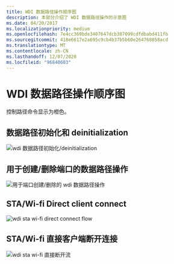 ```yaml
---
title: WDI 数据路径操作顺序图
description: 本部分介绍了 WDI 数据路径操作的示意图
ms.date: 04/20/2017
ms.localizationpriority: medium
ms.openlocfilehash: 7e4cc369bde3407647dcb387099cdfdbabd411fb
ms.sourcegitcommit: 418e6617e2a695c9cb4b37b5b60e264760858acd
ms.translationtype: MT
ms.contentlocale: zh-CN
ms.lasthandoff: 12/07/2020
ms.locfileid: "96840603"
---
```

# <a name="wdi-datapath-operation-sequence-diagrams"></a>WDI 数据路径操作顺序图


控制路径命令显示为橙色。

## <a name="datapath-initialization-and-deinitialization"></a>数据路径初始化和 deinitialization


![wdi 数据路径初始化/deinitialization](images/wdi-datapath-init-deinit.png)

## <a name="datapath-operations-for-port-creationdeletion"></a>用于创建/删除端口的数据路径操作


![用于端口创建/删除的 wdi 数据路径操作](images/wdi-datapath-port-create-delete.png)

## <a name="stawi-fi-direct-client-connect"></a>STA/Wi-fi Direct client connect


![wdi sta wi-fi direct connect flow](images/wdi-sta-wfd-client-connect.png)

## <a name="stawi-fi-direct-client-disconnect"></a>STA/Wi-fi 直接客户端断开连接


![wdi sta wi-fi 直接断开流](images/wdi-sta-wfd-client-disconnect.png)

 

 





